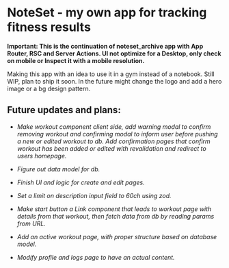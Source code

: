 # NoteSet - my own app for tracking fitness results

**Important: This is the continuation of noteset_archive app with App Router, RSC and Server Actions. UI not optimize for a Desktop, only check on mobile or Inspect it with a mobile resolution.**

Making this app with an idea to use it in a gym instead of a notebook. Still WIP, plan to ship it soon. In the future might change the logo and add a hero image or a bg design pattern.

## Future updates and plans:

- _Make workout component client side, add warning modal to confirm removing workout and confirming modal to inform user before pushing a new or edited workout to db. Add confirmation pages that confirm workout has been added or edited with revalidation and redirect to users homepage._

- _Figure out data model for db._

- _Finish UI and logic for create and edit pages._

- _Set a limit on description input field to 60ch using zod._

- _Make start button a Link component that leads to workout page with details from that workout, then fetch data from db by reading params from URL._

- _Add an active workout page, with proper structure based on database model._

- _Modify profile and logs page to have an actual content._
